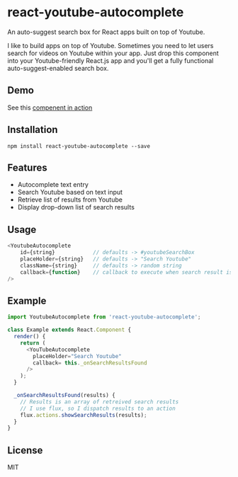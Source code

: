 # react-youtube-autocomplete
An auto-suggest search box for React apps built on top of Youtube.

I like to build apps on top of Youtube.  Sometimes you need to let users search for videos on Youtube within your app.
Just drop this component into your Youtube-friendly React.js app and you'll get a fully functional auto-suggest-enabled search box.

## Demo

See this [compenent in action](http://hackingbeauty.com/react-youtube-autocomplete/)

## Installation

`npm install react-youtube-autocomplete --save`

## Features

- Autocomplete text entry
- Search Youtube based on text input
- Retrieve list of results from Youtube
- Display drop-down list of search results

## Usage

```js
<YoutubeAutocomplete
	id={string}            // defaults -> #youtubeSearchBox
	placeHolder={string}   // defaults -> "Search Youtube"
	className={string}     // defaults -> random string
	callback={function}    // callback to execute when search result is selected
/>
```

## Example

```js
import YoutubeAutocomplete from 'react-youtube-autocomplete';

class Example extends React.Component {
  render() {
    return (
      <YouTubeAutocomplete
        placeHolder="Search Youtube"
        callback= this._onSearchResultsFound
      />
    );
  }

  _onSearchResultsFound(results) {
    // Results is an array of retreived search results
    // I use flux, so I dispatch results to an action
    flux.actions.showSearchResults(results);
  }
}
```

## License

MIT